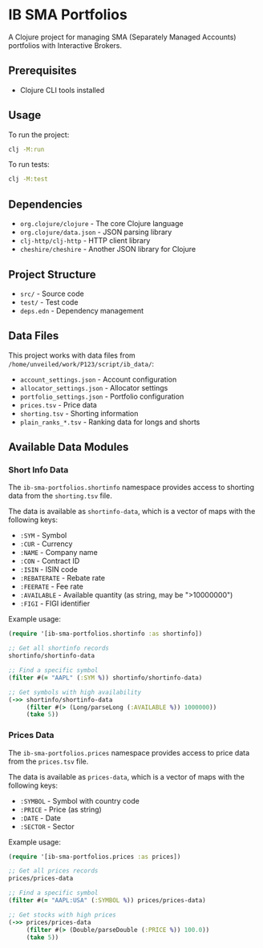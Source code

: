 # IB SMA Portfolios

A Clojure project for managing SMA (Separately Managed Accounts) portfolios with Interactive Brokers.

## Prerequisites

- Clojure CLI tools installed

## Usage

To run the project:

```bash
clj -M:run
```

To run tests:

```bash
clj -M:test
```

## Dependencies

- `org.clojure/clojure` - The core Clojure language
- `org.clojure/data.json` - JSON parsing library
- `clj-http/clj-http` - HTTP client library
- `cheshire/cheshire` - Another JSON library for Clojure

## Project Structure

- `src/` - Source code
- `test/` - Test code
- `deps.edn` - Dependency management

## Data Files

This project works with data files from `/home/unveiled/work/P123/script/ib_data/`:

- `account_settings.json` - Account configuration
- `allocator_settings.json` - Allocator settings
- `portfolio_settings.json` - Portfolio configuration
- `prices.tsv` - Price data
- `shorting.tsv` - Shorting information
- `plain_ranks_*.tsv` - Ranking data for longs and shorts

## Available Data Modules

### Short Info Data

The `ib-sma-portfolios.shortinfo` namespace provides access to shorting data from the `shorting.tsv` file.

The data is available as `shortinfo-data`, which is a vector of maps with the following keys:
- `:SYM` - Symbol
- `:CUR` - Currency
- `:NAME` - Company name
- `:CON` - Contract ID
- `:ISIN` - ISIN code
- `:REBATERATE` - Rebate rate
- `:FEERATE` - Fee rate
- `:AVAILABLE` - Available quantity (as string, may be ">10000000")
- `:FIGI` - FIGI identifier

Example usage:
```clojure
(require '[ib-sma-portfolios.shortinfo :as shortinfo])

;; Get all shortinfo records
shortinfo/shortinfo-data

;; Find a specific symbol
(filter #(= "AAPL" (:SYM %)) shortinfo/shortinfo-data)

;; Get symbols with high availability
(->> shortinfo/shortinfo-data
     (filter #(> (Long/parseLong (:AVAILABLE %)) 1000000))
     (take 5))
```

### Prices Data

The `ib-sma-portfolios.prices` namespace provides access to price data from the `prices.tsv` file.

The data is available as `prices-data`, which is a vector of maps with the following keys:
- `:SYMBOL` - Symbol with country code
- `:PRICE` - Price (as string)
- `:DATE` - Date
- `:SECTOR` - Sector

Example usage:
```clojure
(require '[ib-sma-portfolios.prices :as prices])

;; Get all prices records
prices/prices-data

;; Find a specific symbol
(filter #(= "AAPL:USA" (:SYMBOL %)) prices/prices-data)

;; Get stocks with high prices
(->> prices/prices-data
     (filter #(> (Double/parseDouble (:PRICE %)) 100.0))
     (take 5))
```